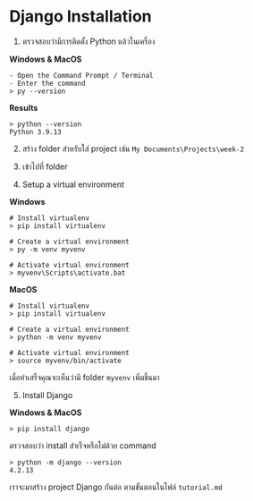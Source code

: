 # Django Installation


1. ตรวจสอบว่ามีการติดตั้ง Python แล้วในเครื่อง

**Windows & MacOS**
```
- Open the Command Prompt / Terminal
- Enter the command
> py --version
```

**Results**
```
> python --version
Python 3.9.13
```

2. สร้าง folder สำหรับใส่ project เช่น `My Documents\Projects\week-2`

3. เข้าไปที่ folder

4. Setup a virtual environment

**Windows**
```
# Install virtualenv
> pip install virtualenv

# Create a virtual environment
> py -m venv myvenv

# Activate virtual environment
> myvenv\Scripts\activate.bat
```

**MacOS**
```
# Install virtualenv
> pip install virtualenv

# Create a virtual environment
> python -m venv myvenv

# Activate virtual environment
> source myvenv/bin/activate
```

เมื่อทำเสร็จคุณจะเห็นว่ามี folder `myvenv` เพิ่มขึ้นมา

5. Install Django

**Windows & MacOS**

```
> pip install django
```

ตรวจสอบว่า install สำเร็จหรือไม่ด้วย command

```
> python -m django --version
4.2.13
```

เราจะมาสร้าง project Django กันต่อ ตามขั้นตอนในไฟล์ `tutorial.md`